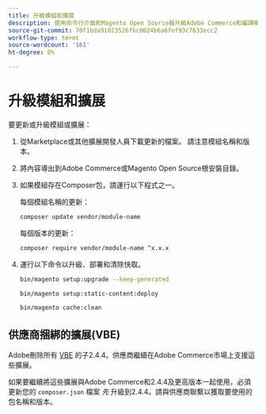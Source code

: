```yaml
---
title: 升級模組和擴展
description: 使用命令行介面和Magento Open Source器升級Adobe Commerce和編譯模組和擴展。
source-git-commit: 70f1bda91023526fbc0024b6a6fef93c7633ecc2
workflow-type: tm+mt
source-wordcount: '161'
ht-degree: 0%

---
```



# 升級模組和擴展

要更新或升級模組或擴展：

1. 從Marketplace或其他擴展開發人員下載更新的檔案。 請注意模組名稱和版本。

1. 將內容導出到Adobe Commerce或Magento Open Source根安裝目錄。

1. 如果模組存在Composer包，請運行以下程式之一。

   每個模組名稱的更新：

   ```bash
   composer update vendor/module-name
   ```

   每個版本的更新：

   ```bash
   composer require vendor/module-name ^x.x.x
   ```

1. 運行以下命令以升級、部署和清除快取。

   ```bash
   bin/magento setup:upgrade --keep-generated
   ```

   ```bash
   bin/magento setup:static-content:deploy
   ```

   ```bash
   bin/magento cache:clean
   ```

## 供應商捆綁的擴展(VBE)

Adobe刪除所有 [VBE](https://devdocs.magento.com/extensions/vendor/) 的子2.4.4。供應商繼續在Adobe Commerce市場上支援這些擴展。

如果要繼續將這些擴展與Adobe Commerce和2.4.4及更高版本一起使用，必須更新您的 `composer.json` 檔案 _先_ 升級到2.4.4。請與供應商聯繫以獲取要使用的包名稱和版本。
